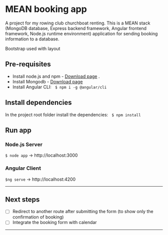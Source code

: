 # MEAN booking app

A project for my rowing club churchboat renting. This is a MEAN stack (MongoDB database, Express backend framework, Angular frontend framework, Node.js runtime environment) application for sending booking information to a database. 

Bootstrap used with layout

## Pre-requisites

- Install node.js and npm - [Download page](https://nodejs.org/en/download/) .
- Install Mongodb - [Download page](https://www.mongodb.com/download-center/community) 
- Install Angular CLI: &nbsp; ```$ npm i -g @angular/cli ```
  
## Install dependencies

In the project root  folder install the dependencies: &nbsp; ```$ npm install```

## Run app

### Node.js Server

```$ node app``` -> http://localhost:3000

### Angular Client 

```$ng serve```  -> http://localhost:4200

*** 

## Next steps

- [ ] Redirect to another route after submitting the form (to show only the confirmation of booking)
- [ ] Integrate the booking form with calendar

***

